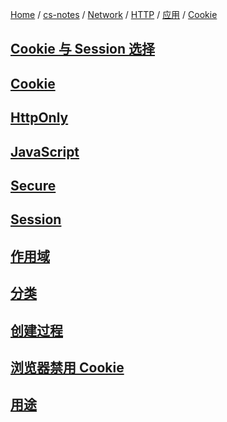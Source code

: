 [Home](https://mengxianbin.github.io) /
[cs-notes](https://mengxianbin.github.io/cs-notes/site) /
[Network](https://mengxianbin.github.io/cs-notes/site/Network) /
[HTTP](https://mengxianbin.github.io/cs-notes/site/Network/HTTP) /
[应用](https://mengxianbin.github.io/cs-notes/site/Network/HTTP/%E5%BA%94%E7%94%A8) /
[Cookie](https://mengxianbin.github.io/cs-notes/site/Network/HTTP/%E5%BA%94%E7%94%A8/Cookie)

## [Cookie 与 Session 选择](https://mengxianbin.github.io/cs-notes/site/Network/HTTP/%E5%BA%94%E7%94%A8/Cookie/Cookie%20%E4%B8%8E%20Session%20%E9%80%89%E6%8B%A9)

## [Cookie](https://mengxianbin.github.io/cs-notes/site/Network/HTTP/%E5%BA%94%E7%94%A8/Cookie/Cookie)

## [HttpOnly](https://mengxianbin.github.io/cs-notes/site/Network/HTTP/%E5%BA%94%E7%94%A8/Cookie/HttpOnly)

## [JavaScript](https://mengxianbin.github.io/cs-notes/site/Network/HTTP/%E5%BA%94%E7%94%A8/Cookie/JavaScript)

## [Secure](https://mengxianbin.github.io/cs-notes/site/Network/HTTP/%E5%BA%94%E7%94%A8/Cookie/Secure)

## [Session](https://mengxianbin.github.io/cs-notes/site/Network/HTTP/%E5%BA%94%E7%94%A8/Cookie/Session)

## [作用域](https://mengxianbin.github.io/cs-notes/site/Network/HTTP/%E5%BA%94%E7%94%A8/Cookie/%E4%BD%9C%E7%94%A8%E5%9F%9F)

## [分类](https://mengxianbin.github.io/cs-notes/site/Network/HTTP/%E5%BA%94%E7%94%A8/Cookie/%E5%88%86%E7%B1%BB)

## [创建过程](https://mengxianbin.github.io/cs-notes/site/Network/HTTP/%E5%BA%94%E7%94%A8/Cookie/%E5%88%9B%E5%BB%BA%E8%BF%87%E7%A8%8B)

## [浏览器禁用 Cookie](https://mengxianbin.github.io/cs-notes/site/Network/HTTP/%E5%BA%94%E7%94%A8/Cookie/%E6%B5%8F%E8%A7%88%E5%99%A8%E7%A6%81%E7%94%A8%20Cookie)

## [用途](https://mengxianbin.github.io/cs-notes/site/Network/HTTP/%E5%BA%94%E7%94%A8/Cookie/%E7%94%A8%E9%80%94)
